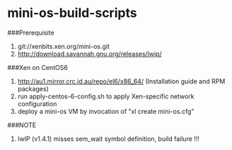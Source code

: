 # mini-os-build-scripts

###Prerequisite
1. git://xenbits.xen.org/mini-os.git
2. http://download.savannah.gnu.org/releases/lwip/

###Xen on CentOS6
1. http://au1.mirror.crc.id.au/repo/el6/x86_64/ (Installation guide and RPM packages)
2. run apply-centos-6-config.sh to apply Xen-specific network configuration
3. deploy a mini-os VM by invocation of "xl create mini-os.cfg"

###NOTE
1. lwIP (v1.4.1) misses sem_wait symbol definition, build failure !!!
